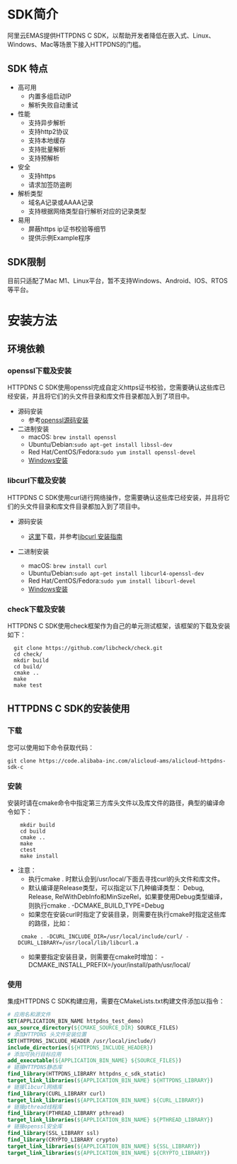 # SDK简介

阿里云EMAS提供HTTPDNS C SDK，以帮助开发者降低在嵌入式、Linux、Windows、Mac等场景下接入HTTPDNS的门槛。

## SDK 特点

* 高可用
  - 内置多组启动IP
  - 解析失败自动重试
* 性能
  - 支持异步解析
  - 支持http2协议
  - 支持本地缓存
  - 支持批量解析
  - 支持预解析
* 安全
  - 支持https
  - 请求加签防盗刷
* 解析类型
  - 域名A记录或AAAA记录
  - 支持根据网络类型自行解析对应的记录类型
* 易用
  - 屏蔽https ip证书校验等细节
  - 提供示例Example程序

## SDK限制

目前只适配了Mac M1、Linux平台，暂不支持Windows、Android、IOS、RTOS等平台。

# 安装方法

## 环境依赖

### openssl下载及安装

HTTPDNS C SDK使用openssl完成自定义https证书校验，您需要确认这些库已经安装，并且将它们的头文件目录和库文件目录都加入到了项目中。

* 源码安装
  - 参考[openssl源码安装](https://github.com/openssl/openssl/blob/master/INSTALL.md)
* 二进制安装
  - macOS: ```brew install openssl```
  - Ubuntu/Debian:```sudo apt-get install libssl-dev```
  - Red Hat/CentOS/Fedora:```sudo yum install openssl-devel```
  - [Windows安装](https://slproweb.com/products/Win32OpenSSL.html)

### libcurl下载及安装

HTTPDNS C SDK使用curl进行网络操作，您需要确认这些库已经安装，并且将它们的头文件目录和库文件目录都加入到了项目中。

* 源码安装
  - [这里](http://curl.haxx.se/download.html)下载，并参考[libcurl 安装指南](http://curl.haxx.se/docs/install.html)

* 二进制安装
  - macOS: ```brew install curl```
  - Ubuntu/Debian:```sudo apt-get install libcurl4-openssl-dev```
  - Red Hat/CentOS/Fedora:```sudo yum install libcurl-devel```
  - [Windows安装](https://curl.se/windows/)

### check下载及安装

HTTPDNS C SDK使用check框架作为自己的单元测试框架，该框架的下载及安装如下：

```shell
  git clone https://github.com/libcheck/check.git
  cd check/
  mkdir build
  cd build/
  cmake ..
  make
  make test
```

## HTTPDNS C SDK的安装使用
### 下载
您可以使用如下命令获取代码：

```shell
git clone https://code.alibaba-inc.com/alicloud-ams/alicloud-httpdns-sdk-c
```
### 安装
安装时请在cmake命令中指定第三方库头文件以及库文件的路径，典型的编译命令如下：

```shell
    mkdir build
    cd build
    cmake ..
    make
    ctest
    make install
```

* 注意：
  - 执行cmake . 时默认会到/usr/local/下面去寻找curl的头文件和库文件。
  - 默认编译是Release类型，可以指定以下几种编译类型： Debug, Release,
    RelWithDebInfo和MinSizeRel，如果要使用Debug类型编译，则执行cmake . -DCMAKE_BUILD_TYPE=Debug
  - 如果您在安装curl时指定了安装目录，则需要在执行cmake时指定这些库的路径，比如：
  ```shell
   cmake . -DCURL_INCLUDE_DIR=/usr/local/include/curl/ -DCURL_LIBRARY=/usr/local/lib/libcurl.a
  ```
  - 如果要指定安装目录，则需要在cmake时增加： -DCMAKE_INSTALL_PREFIX=/your/install/path/usr/local/

### 使用
集成HTTPDNS C SDK构建应用，需要在CMakeLists.txt构建文件添加以指令：
```cmake
# 应用名和源文件
SET(APPLICATION_BIN_NAME httpdns_test_demo)
aux_source_directory(${CMAKE_SOURCE_DIR} SOURCE_FILES)
# 添加HTTPDNS 头文件安装位置
SET(HTTPDNS_INCLUDE_HEADER /usr/local/include/)
include_directories(${HTTPDNS_INCLUDE_HEADER})
# 添加可执行目标应用
add_executable(${APPLICATION_BIN_NAME} ${SOURCE_FILES})
# 链接HTTPDNS静态库
find_library(HTTPDNS_LIBRARY httpdns_c_sdk_static)
target_link_libraries(${APPLICATION_BIN_NAME} ${HTTPDNS_LIBRARY})
# 链接libcurl网络库
find_library(CURL_LIBRARY curl)
target_link_libraries(${APPLICATION_BIN_NAME} ${CURL_LIBRARY})
# 链接pthread线程库
find_library(PTHREAD_LIBRARY pthread)
target_link_libraries(${APPLICATION_BIN_NAME} ${PTHREAD_LIBRARY})
# 链接openssl安全库
find_library(SSL_LIBRARY ssl)
find_library(CRYPTO_LIBRARY crypto)
target_link_libraries(${APPLICATION_BIN_NAME} ${SSL_LIBRARY})
target_link_libraries(${APPLICATION_BIN_NAME} ${CRYPTO_LIBRARY})

```

